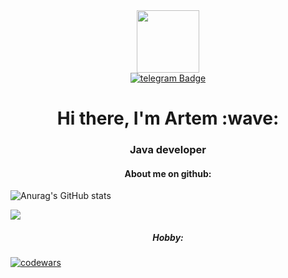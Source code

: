 <div id="header" align="center">
  <img src="https://media.giphy.com/media/v1.Y2lkPTc5MGI3NjExNW0zaHU3aGk1aGZqZWlpdDZrbGRlbWFjbHZ3NG16aWlsdWVnb3hlayZlcD12MV9pbnRlcm5hbF9naWZfYnlfaWQmY3Q9cw/M9gbBd9nbDrOTu1Mqx/giphy.gif" width="100"/>
</div>
<div id="badges" align="center">
  <a href="https://t.me/aazarkevich">
    <img src="https://img.shields.io/badge/telegram-blue?logo=telegram&logoColor=white" alt="telegram Badge"/>
  </a>
</div>
<div id="view" align="center">
  <img src="https://komarev.com/ghpvc/?username=aazarkevich&style=flat-square&color=blue" alt=""/>
</div>

<h1 align="center">Hi there, I'm Artem :wave: </h1>
<h3 align="center">Java developer</h3>

<h4 align="center">About me on github:</h4>

<div> 

![Anurag's GitHub stats](https://github-readme-stats.vercel.app/api?username=aazarkevich&show_icons=true&theme=radical)

![](https://github-profile-summary-cards.vercel.app/api/cards/repos-per-language?username=aazarkevich&theme=solarized_dark) </div>

<h5 align="center">Hobby: </h5>

[![codewars](https://www.codewars.com/users/aazarkevich/badges/small)](https://www.codewars.com/users/aazarkevich)


<!--
**aazarkevich/aazarkevich** is a ✨ _special_ ✨ repository because its `README.md` (this file) appears on your GitHub profile.

Here are some ideas to get you started:

- 🔭 I’m currently working on ...
- 🌱 I’m currently learning ...
- 👯 I’m looking to collaborate on ...
- 🤔 I’m looking for help with ...
- 💬 Ask me about ...
- 📫 How to reach me: ...
- 😄 Pronouns: ...
- ⚡ Fun fact: ...
-->
